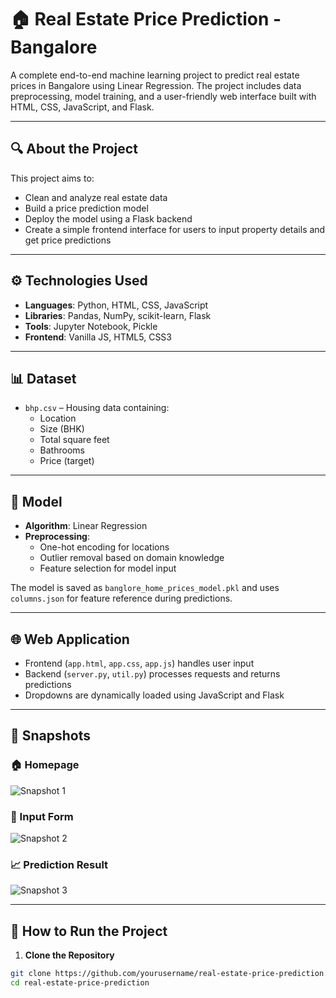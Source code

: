 # 🏠 Real Estate Price Prediction - Bangalore

A complete end-to-end machine learning project to predict real estate prices in Bangalore using Linear Regression. The project includes data preprocessing, model training, and a user-friendly web interface built with HTML, CSS, JavaScript, and Flask.

---

## 🔍 About the Project

This project aims to:
- Clean and analyze real estate data
- Build a price prediction model
- Deploy the model using a Flask backend
- Create a simple frontend interface for users to input property details and get price predictions

---

## ⚙️ Technologies Used

- **Languages**: Python, HTML, CSS, JavaScript
- **Libraries**: Pandas, NumPy, scikit-learn, Flask
- **Tools**: Jupyter Notebook, Pickle
- **Frontend**: Vanilla JS, HTML5, CSS3

---

## 📊 Dataset

- `bhp.csv` – Housing data containing:
  - Location
  - Size (BHK)
  - Total square feet
  - Bathrooms
  - Price (target)

---

## 🤖 Model

- **Algorithm**: Linear Regression
- **Preprocessing**:
  - One-hot encoding for locations
  - Outlier removal based on domain knowledge
  - Feature selection for model input

The model is saved as `banglore_home_prices_model.pkl` and uses `columns.json` for feature reference during predictions.

---

## 🌐 Web Application

- Frontend (`app.html`, `app.css`, `app.js`) handles user input
- Backend (`server.py`, `util.py`) processes requests and returns predictions
- Dropdowns are dynamically loaded using JavaScript and Flask

---

## 📸 Snapshots

### 🏠 Homepage
![Snapshot 1](./Client/Snapshot%201.png)

### 🔧 Input Form
![Snapshot 2](./Client/Snapshot%202.png)

### 📈 Prediction Result
![Snapshot 3](./Client/Snapshot%203.png)

---

## 🚀 How to Run the Project

1. **Clone the Repository**
```bash
git clone https://github.com/yourusername/real-estate-price-prediction.git
cd real-estate-price-prediction
